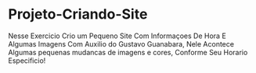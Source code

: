 # Projeto-Criando-Site
Nesse Exercicio Crio um Pequeno Site Com Informaçoes De Hora E Algumas Imagens Com Auxilio do Gustavo Guanabara, Nele Acontece Algumas pequenas mudancas de imagens e cores, Conforme Seu Horario Especificio!
